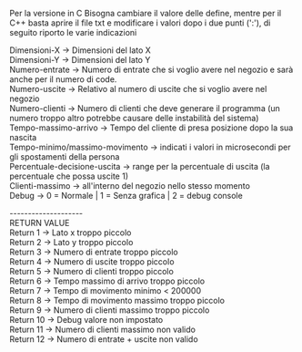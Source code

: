 Per la versione in C Bisogna cambiare il valore delle define, mentre per il C++ basta aprire il file txt  e modificare i valori dopo i due punti (':'), di seguito riporto le varie indicazioni

Dimensioni-X -> Dimensioni del lato X<br>
Dimensioni-Y -> Dimensioni del lato Y<br>
Numero-entrate -> Numero di entrate che si voglio avere nel negozio e sarà anche per il numero di code.<br>
Numero-uscite -> Relativo al numero di uscite che si voglio avere nel negozio<br>
Numero-clienti -> Numero di clienti che deve generare il programma (un numero troppo altro potrebbe causare delle instabilità del sistema)<br>
Tempo-massimo-arrivo -> Tempo del cliente di presa posizione dopo la sua nascita<br>
Tempo-minimo/massimo-movimento -> indicati i valori in microsecondi per gli spostamenti della persona<br>
Percentuale-decisione-uscita -> range per la percentuale di uscita (la percentuale che possa uscite 1)<br>
Clienti-massimo -> all'interno del negozio nello stesso momento<br>
Debug -> 0 = Normale | 1 = Senza grafica | 2 = debug console<br>


--------------------<br>
RETURN VALUE<br>
Return 1 -> Lato x troppo piccolo<br>
Return 2 -> Lato y troppo piccolo<br>
Return 3 -> Numero di entrate troppo piccolo<br>
Return 4 -> Numero di uscite troppo piccolo<br>
Return 5 -> Numero di clienti troppo piccolo<br>
Return 6 -> Tempo massimo di arrivo troppo piccolo<br>
Return 7 -> Tempo di movimento minimo < 200000<br>
Return 8 -> Tempo di movimento massimo troppo piccolo<br>
Return 9 -> Numero di clienti massimo troppo piccolo<br>
Return 10 -> Debug valore non impostato<br>
Return 11 -> Numero di clienti massimo non valido<br>
Return 12 -> Numero di entrate + uscite non valido<br>